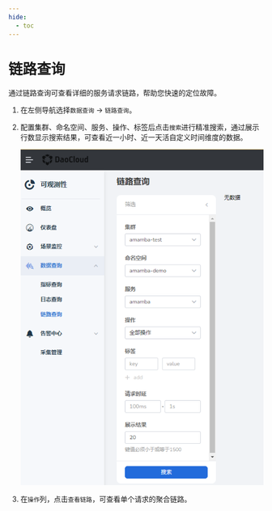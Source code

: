 ```yaml
---
hide:
  - toc
---
```


# 链路查询

通过链路查询可查看详细的服务请求链路，帮助您快速的定位故障。

1. 在左侧导航选择`数据查询` -> `链路查询`。

2. 配置集群、命名空间、服务、操作、标签后点击`搜索`进行精准搜索，通过展示行数显示搜索结果，可查看近一小时、近一天活自定义时间维度的数据。

    ![链路查询](../../images/traceq01.png)

3. 在`操作`列，点击`查看链路`，可查看单个请求的聚合链路。

<!-- 本页内容稍后还需补充。 -->
